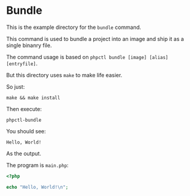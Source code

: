 # Bundle

This is the example directory for the `bundle` command.

This command is used to bundle a project into an image and ship it as a single binanry file.

The command usage is based on `phpctl bundle [image] [alias] [entryfile]`.

But this directory uses `make` to make life easier.

So just:
```shell
make && make install
```

Then execute:
```shell
phpctl-bundle
```

You should see:
```text
Hello, World!
```
As the output.

The program is `main.php`:
```php
<?php

echo "Hello, World!\n";

```